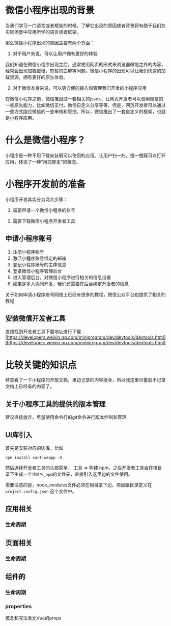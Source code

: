 # 微信小程序出现的背景

当我们学习一门语言或者框架的时候，了解它出现的原因或者背景将有助于我们在实际场景中应用所学的语言或者框架。

那么微信小程序出现的原因主要有两个方面：

1. 对于用户来说，可以让用户拥有更好的体验

我们知道在微信小程序出现之后，通常使用网页的形式来浏览器微信之外的内容，经常会出现加载缓慢，短暂的白屏等问题。微信小程序的出现可以让我们快速的加载资源，拥有更好的原生体验。

2. 对于微信本身来说，可以更方便的接入和管理我们开发的小程序应用

在微信小程序之前，微信推出过一套相关的jssdk，让网页开发者可以调用微信的一些原生能力，比如微信支付，微信自定义分享等等，但是，网页开发者可以通过一些方式绕过微信的一些审核和管控。所以，微信推出了一套自定义的框架，也就是小程序应用。

# 什么是微信小程序？

小程序是一种不用下载安装既可以使用的应用。让用户扫一扫，搜一搜既可以打开应用，体现了一种“用完即走”的概念。

# 小程序开发前的准备

小程序开发其实分为两大步骤：

1. 需要申请一个微信小程序的账号

2. 需要下载微信小程序开发者工具

## 申请小程序账号

1. 注册小程序账号
2. 激活小程序账号绑定的邮箱
3. 登记小程序账号的主体信息
4. 登录微信小程序管理后台
5. 进入管理后台，对微信小程序进行相关的信息设置
6. 如果是多人协同开发，我们还需要在后台绑定开发者的信息

关于如何申请小程序账号网络上已经有很多的教程，微信公众平台也提供了相关的教程

## 安装微信开发者工具

直接找到开发者工具下载地址进行下载[https://developers.weixin.qq.com/miniprogram/dev/devtools/devtools.html](https://developers.weixin.qq.com/miniprogram/dev/devtools/devtools.html)

# 比较关键的知识点

特意看了一下小程序的开放文档，里边记录的内容挺全，所以我这里尽量就不记录文档上已经有的内容了。

## 关于小程序工具的提供的版本管理

建议直接放弃，尽量使用命令行的git命令进行版本控制和管理

## UI库引入

首先是安装对应的UI库，比如

```
npm install vant-weapp -S
```

然后选择开发者工具的头部菜单， 工具 => 构建 npm，之后开发者工具会在根目录下生成一个`项目名_npm`的文件夹，直接引入这里边的文件使用。

需要注意的是，node_modules文件必须在根目录下边，项目跟目录定义在 `project.config.json` 这个文件中。

## 应用相关

### 生命周期

## 页面相关

### 生命周期

## 组件的

### 生命周期

### properties

概念和写法类比Vue的props







